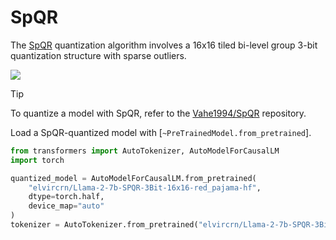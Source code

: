 <!--Copyright 2025 The HuggingFace Team. All rights reserved.

Licensed under the Apache License, Version 2.0 (the "License"); you may not use this file except in compliance with
the License. You may obtain a copy of the License at

http://www.apache.org/licenses/LICENSE-2.0

Unless required by applicable law or agreed to in writing, software distributed under the License is distributed on
an "AS IS" BASIS, WITHOUT WARRANTIES OR CONDITIONS OF ANY KIND, either express or implied. See the License for the
specific language governing permissions and limitations under the License.

⚠️ Note that this file is in Markdown but contain specific syntax for our doc-builder (similar to MDX) that may not be
rendered properly in your Markdown viewer.

-->

# SpQR

The [SpQR](https://hf.co/papers/2306.03078) quantization algorithm involves a 16x16 tiled bi-level group 3-bit quantization structure with sparse outliers.

<div class="flex justify-center">
    <img src="https://huggingface.co/datasets/huggingface/documentation-images/resolve/main/transformers/spqr-diagram.png">
</div>

> [!TIP]
> To quantize a model with SpQR, refer to the [Vahe1994/SpQR](https://github.com/Vahe1994/SpQR) repository.

Load a SpQR-quantized model with [`~PreTrainedModel.from_pretrained`].

```python
from transformers import AutoTokenizer, AutoModelForCausalLM
import torch

quantized_model = AutoModelForCausalLM.from_pretrained(
    "elvircrn/Llama-2-7b-SPQR-3Bit-16x16-red_pajama-hf",
    dtype=torch.half,
    device_map="auto"
)
tokenizer = AutoTokenizer.from_pretrained("elvircrn/Llama-2-7b-SPQR-3Bit-16x16-red_pajama-hf")
```
